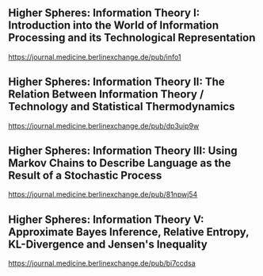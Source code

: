 ## Higher Spheres: Information Theory I: Introduction into the World of Information Processing and its Technological Representation
https://journal.medicine.berlinexchange.de/pub/info1 

## Higher Spheres: Information Theory II: The Relation Between Information Theory / Technology and Statistical Thermodynamics
https://journal.medicine.berlinexchange.de/pub/dp3uip9w

## Higher Spheres: Information Theory III: Using Markov Chains to Describe Language as the Result of a Stochastic Process
https://journal.medicine.berlinexchange.de/pub/81npwj54

## Higher Spheres: Information Theory V: Approximate Bayes Inference, Relative Entropy, KL-Divergence and Jensen's Inequality
https://journal.medicine.berlinexchange.de/pub/bi7ccdsa
